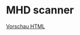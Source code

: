 # MHD scanner
[Vorschau HTML](https://htmlpreview.github.io/?https://github.com/MHD-Team/MHD-Scanner/blob/main/Profil.html)
